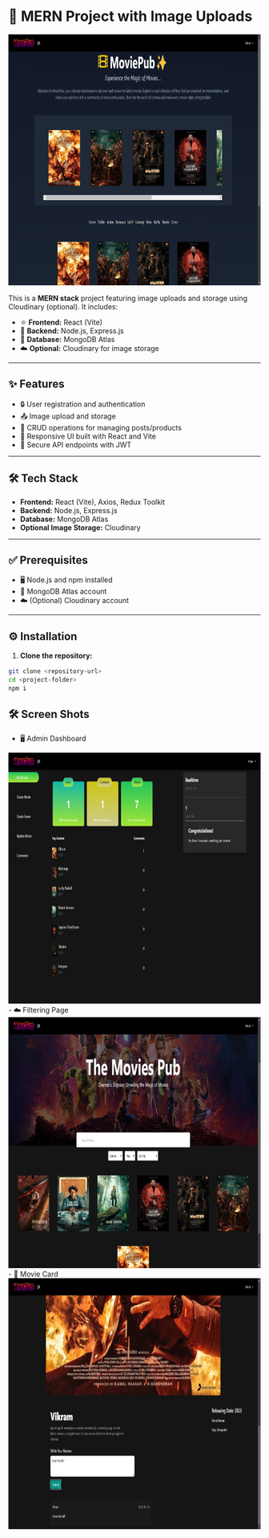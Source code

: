 # 📸 MERN Project with Image Uploads
<img src="https://github.com/VimalSN/MERN-MoviePub_Discover-Movies/blob/main/Projects%20Screenshots/Home%20Page.png" alt="Home Screen" width="700" height="500">


This is a **MERN stack** project featuring image uploads and storage using Cloudinary (optional). It includes:
- ⚛️ **Frontend:** React (Vite)
- 🚀 **Backend:** Node.js, Express.js
- 🍃 **Database:** MongoDB Atlas
- ☁️ **Optional:** Cloudinary for image storage

---

## ✨ Features
- 🔒 User registration and authentication  
- 📤 Image upload and storage  
- 📝 CRUD operations for managing posts/products  
- 📱 Responsive UI built with React and Vite  
- 🔑 Secure API endpoints with JWT  

---

## 🛠️ Tech Stack
- **Frontend:** React (Vite), Axios, Redux Toolkit 
- **Backend:** Node.js, Express.js  
- **Database:** MongoDB Atlas  
- **Optional Image Storage:** Cloudinary  

---

## ✅ Prerequisites
- 🖥️ Node.js and npm installed  
- 🍃 MongoDB Atlas account  
- ☁️ (Optional) Cloudinary account  

---

## ⚙️ Installation

1. **Clone the repository:**  
```sh
git clone <repository-url>
cd <project-folder>
npm i
```
## 🛠️ Screen Shots
- 🖥️ Admin Dashboard
<img src="https://github.com/VimalSN/MERN-MoviePub_Discover-Movies/blob/main/Projects%20Screenshots/Admin%20Dashboard.png" alt="Home Screen" width="700" height="500">
- ☁️ Filtering Page
<img src="https://github.com/VimalSN/MERN-MoviePub_Discover-Movies/blob/main/Projects%20Screenshots/Filtering%20Page.png" alt="Home Screen" width="700" height="500">
- 📱 Movie Card
<img src="https://github.com/VimalSN/MERN-MoviePub_Discover-Movies/blob/main/Projects%20Screenshots/Movie%20Card.png" alt="Home Screen" width="700" height="500">


